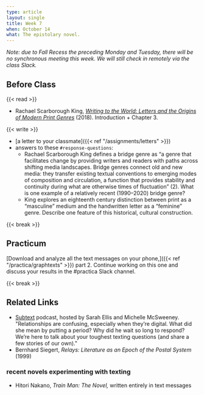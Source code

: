 ```yaml
---
type: article
layout: single
title: Week 7
when: October 14
what: The epistolary novel.
---
```


*Note: due to Fall Recess the preceding Monday and Tuesday, there will be no synchronous meeting this week. We will still check in remotely via the class Slack.*

## Before Class

{{< read >}}

- Rachael Scarborough King, *[Writing to the World: Letters and the Origins of Modern Print Genres](https://blackboard.princeton.edu/webapps/blackboard/execute/content/file?cmd=view&content_id=_2572749_1&course_id=_6125607_1&launch_in_new=true)* (2018). Introduction + Chapter 3.

{{< write >}}

- [a letter to your classmate]({{< ref "/assignments/letters" >}})
- answers to these `#response-questions`:
  - Rachael Scarborough King defines a bridge genre as “a genre that facilitates change by providing writers and readers with paths across shifting media landscapes. Bridge genres connect old and new media: they transfer existing textual conventions to emerging modes of composition and circulation, a function that provides stability and continuity during what are otherwise times of fluctuation” (2). What is one example of a relatively recent (1990–2020) bridge genre?
  - King explores an eighteenth century distinction between print as a “masculine” medium and the handwritten letter as a “feminine” genre. Describe one feature of this historical, cultural construction.

{{< break >}}

## Practicum

[Download and analyze all the text messages on your phone,]({{< ref "/practica/graphtexts" >}}) part 2. Continue working on this one and discuss your results in the #practica Slack channel.

{{< break >}}

## Related Links

- [Subtext](https://subtextpod.github.io/) podcast, hosted by Sarah Ellis and Michelle McSweeney. "Relationships are confusing, especially when they’re digital. What did she mean by putting a period? Why did he wait so long to respond? We’re here to talk about your toughest texting questions (and share a few stories of our own)."
- Bernhard Siegert, *Relays: Literature as an Epoch of the Postal System* (1999)

### recent novels experimenting with texting

- Hitori Nakano, *Train Man: The Novel,* written entirely in text messages